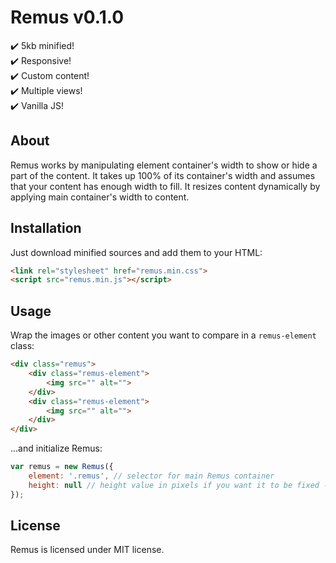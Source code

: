 # Remus v0.1.0
:heavy_check_mark: 5kb minified!   
:heavy_check_mark: Responsive!  
:heavy_check_mark: Custom content!  
:heavy_check_mark: Multiple views!  
:heavy_check_mark: Vanilla JS!

## About
Remus works by manipulating element container's width to show or hide a part of the content. It takes up 100% of its container's width and assumes that your content has enough width to fill. It resizes content dynamically by applying main container's width to content.

## Installation
Just download minified sources and add them to your HTML:

```HTML
<link rel="stylesheet" href="remus.min.css">
<script src="remus.min.js"></script>
```
## Usage
Wrap the images or other content you want to compare in a `remus-element` class:
```HTML
<div class="remus">
	<div class="remus-element">
		<img src="" alt="">
	</div>
	<div class="remus-element">
		<img src="" alt="">
	</div>
</div>
```
...and initialize Remus:
```JavaScript
var remus = new Remus({
	element: '.remus', // selector for main Remus container
	height: null // height value in pixels if you want it to be fixed - optional
});
```

## License
Remus is licensed under MIT license.